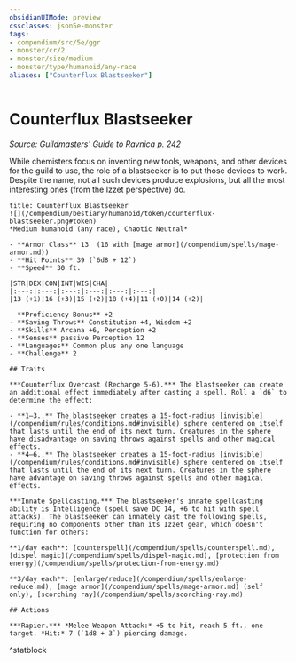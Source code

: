 ```yaml
---
obsidianUIMode: preview
cssclasses: json5e-monster
tags:
- compendium/src/5e/ggr
- monster/cr/2
- monster/size/medium
- monster/type/humanoid/any-race
aliases: ["Counterflux Blastseeker"]
---
```

# Counterflux Blastseeker
*Source: Guildmasters' Guide to Ravnica p. 242*  

While chemisters focus on inventing new tools, weapons, and other devices for the guild to use, the role of a blastseeker is to put those devices to work. Despite the name, not all such devices produce explosions, but all the most interesting ones (from the Izzet perspective) do.

```ad-statblock
title: Counterflux Blastseeker
![](/compendium/bestiary/humanoid/token/counterflux-blastseeker.png#token)
*Medium humanoid (any race), Chaotic Neutral*

- **Armor Class** 13  (16 with [mage armor](/compendium/spells/mage-armor.md))
- **Hit Points** 39 (`6d8 + 12`)
- **Speed** 30 ft.

|STR|DEX|CON|INT|WIS|CHA|
|:---:|:---:|:---:|:---:|:---:|:---:|
|13 (+1)|16 (+3)|15 (+2)|18 (+4)|11 (+0)|14 (+2)|

- **Proficiency Bonus** +2
- **Saving Throws** Constitution +4, Wisdom +2
- **Skills** Arcana +6, Perception +2
- **Senses** passive Perception 12
- **Languages** Common plus any one language
- **Challenge** 2

## Traits

***Counterflux Overcast (Recharge 5-6).*** The blastseeker can create an additional effect immediately after casting a spell. Roll a `d6` to determine the effect:

- **1–3..** The blastseeker creates a 15-foot-radius [invisible](/compendium/rules/conditions.md#invisible) sphere centered on itself that lasts until the end of its next turn. Creatures in the sphere have disadvantage on saving throws against spells and other magical effects.  
- **4–6..** The blastseeker creates a 15-foot-radius [invisible](/compendium/rules/conditions.md#invisible) sphere centered on itself that lasts until the end of its next turn. Creatures in the sphere have advantage on saving throws against spells and other magical effects.  

***Innate Spellcasting.*** The blastseeker's innate spellcasting ability is Intelligence (spell save DC 14, +6 to hit with spell attacks). The blastseeker can innately cast the following spells, requiring no components other than its Izzet gear, which doesn't function for others:

**1/day each**: [counterspell](/compendium/spells/counterspell.md), [dispel magic](/compendium/spells/dispel-magic.md), [protection from energy](/compendium/spells/protection-from-energy.md)

**3/day each**: [enlarge/reduce](/compendium/spells/enlarge-reduce.md), [mage armor](/compendium/spells/mage-armor.md) (self only), [scorching ray](/compendium/spells/scorching-ray.md)

## Actions

***Rapier.*** *Melee Weapon Attack:* +5 to hit, reach 5 ft., one target. *Hit:* 7 (`1d8 + 3`) piercing damage.
```
^statblock
